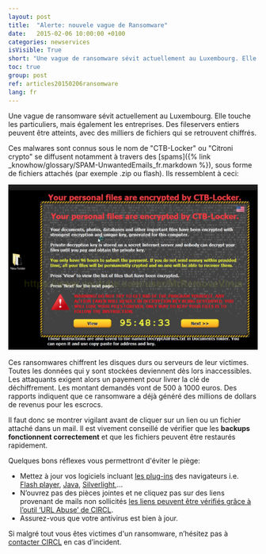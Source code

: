 ```yaml
---
layout: post
title:  "Alerte: nouvele vague de Ransomware"
date:   2015-02-06 10:00:00 +0100
categories: newservices
isVisible: True
short: "Une vague de ransomware sévit actuellement au Luxembourg. Elle touche les particuliers, mais également les entreprises. Des fileservers entiers peuvent être atteints, avec des milliers de fichiers qui se retrouvent chiffrés."
toc: true
group: post
ref: articles20150206ransomware
lang: fr
---
```

Une vague de ransomware sévit actuellement au Luxembourg. Elle touche les particuliers, mais également les entreprises. Des fileservers entiers peuvent être atteints, avec des milliers de fichiers qui se retrouvent chiffrés.

Ces malwares sont connus sous le nom de "CTB-Locker" ou "Citroni crypto" se diffusent notamment à travers des [spams]({% link _knowhow/glossary/SPAM-UnwantedEmails_fr.markdown %}), sous forme de fichiers attachés (par exemple .zip ou flash).
Ils ressemblent à ceci:


![Ransomware](assets/img/201610/1347_1.png)






Ces ransomwares chiffrent les disques durs ou serveurs de leur victimes. Toutes les données qui y sont stockées deviennent dès lors inaccessibles. Les attaquants exigent alors un payement pour livrer la clé de déchiffrement. Les montant demandés vont de 500 à 1000 euros. Des rapports indiquent que ce ransomware a déjà généré des millions de dollars de revenus pour les escrocs.

Il faut donc se montrer vigilant avant de cliquer sur un lien ou un fichier attaché dans un mail. Il est vivement conseillé de vérifier que les **backups fonctionnent correctement** et que les fichiers peuvent être restaurés rapidement.

Quelques bons réflexes vous permettront d'éviter le piège:

* Mettez à jour vos logiciels incluant [les plug-ins](https://www.mozilla.org/en-US/plugincheck/) des navigateurs i.e. [Flash player](http://cve.circl.lu/search/adobe/flash), [Java](http://cve.circl.lu/search/oracle/java), [Silverlight](http://cve.circl.lu/search/microsoft/silverlight),…
* N’ouvrez pas des pièces jointes et ne cliquez pas sur des liens provenant de mails non sollicités [les liens peuvent être vérifiés grâce à l’outil ‘URL Abuse’ de CIRCL](https://www.circl.lu/services/urlabuse/).
* Assurez-vous que votre antivirus est bien à jour.

Si malgré tout vous êtes victimes d'un ransomware, n’hésitez pas à [contacter CIRCL](https://www.circl.lu/report/) en cas d’incident.
